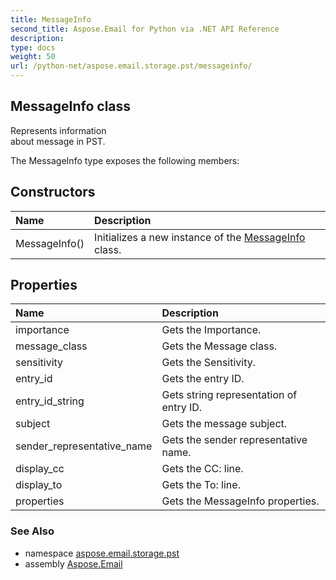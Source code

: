 ```yaml
---
title: MessageInfo
second_title: Aspose.Email for Python via .NET API Reference
description: 
type: docs
weight: 50
url: /python-net/aspose.email.storage.pst/messageinfo/
---
```


## MessageInfo class

Represents information<br/>            about message in PST.

The MessageInfo type exposes the following members:
## Constructors
| Name | Description |
| :- | :- |
|MessageInfo()|Initializes a new instance of the [MessageInfo](/email/python-net/aspose.email.storage.pst/messageinfo/) class.|
## Properties
| Name | Description |
| :- | :- |
|importance|Gets the Importance.|
|message_class|Gets the Message class.|
|sensitivity|Gets the Sensitivity.|
|entry_id|Gets the entry ID.|
|entry_id_string|Gets string representation of entry ID.|
|subject|Gets the message subject.|
|sender_representative_name|Gets the sender representative name.|
|display_cc|Gets the CC: line.|
|display_to|Gets the To: line.|
|properties|Gets the MessageInfo properties.|

### See Also

* namespace [aspose.email.storage.pst](/email/python-net/aspose.email.storage.pst/)
* assembly [Aspose.Email](/email/python-net/)

